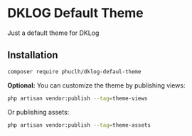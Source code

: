 # DKLOG Default Theme
Just a default theme for DKLog

## Installation

```bash
composer require phuclh/dklog-defaul-theme
```

**Optional:** You can customize the theme by publishing views:

```bash
php artisan vendor:publish --tag=theme-views
```
Or publishing assets:

```bash
php artisan vendor:publish --tag=theme-assets
```
